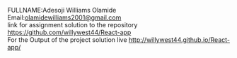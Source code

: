 FULLNAME:Adesoji Williams Olamide       
Email:olamidewilliams2001@gmail.com        
link for assignment solution to the repository https://github.com/willywest44/React-app          
For the Output of the project solution live http://willywest44.github.io/React-app/ 
